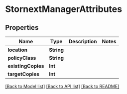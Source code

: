 # StornextManagerAttributes

## Properties

Name | Type | Description | Notes
------------ | ------------- | ------------- | -------------
**location** | **String** |  | 
**policyClass** | **String** |  | 
**existingCopies** | **Int** |  | 
**targetCopies** | **Int** |  | 

[[Back to Model list]](../#documentation-for-models) [[Back to API list]](../#documentation-for-api-endpoints) [[Back to README]](../)


